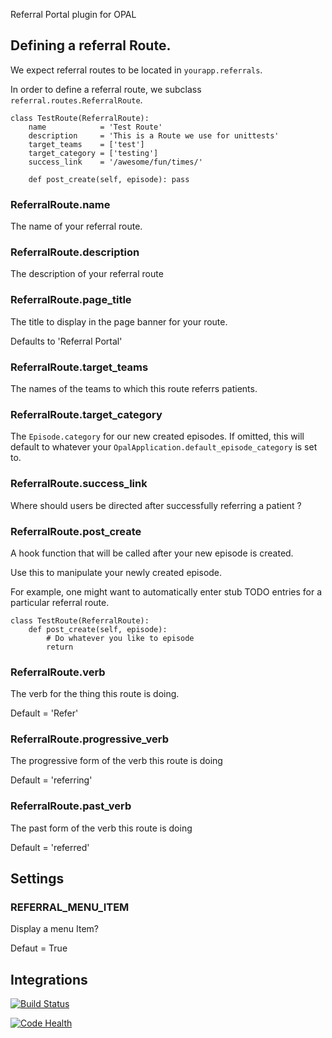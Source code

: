 Referral Portal plugin for OPAL

## Defining a referral Route.

We expect referral routes to be located in `yourapp.referrals`.

In order to define a referral route, we subclass `referral.routes.ReferralRoute`.

    class TestRoute(ReferralRoute):
        name            = 'Test Route'
        description     = 'This is a Route we use for unittests'
        target_teams    = ['test']
        target_category = ['testing']
        success_link    = '/awesome/fun/times/'

        def post_create(self, episode): pass

### ReferralRoute.name

The name of your referral route.

### ReferralRoute.description

The description of your referral route

### ReferralRoute.page_title

The title to display in the page banner for your route.

Defaults to 'Referral Portal'

### ReferralRoute.target_teams

The names of the teams to which this route referrs patients.

### ReferralRoute.target_category

The `Episode.category` for our new created episodes. If omitted, this will default to
whatever your `OpalApplication.default_episode_category` is set to.

### ReferralRoute.success_link

Where should users be directed after successfully referring a patient ? 

### ReferralRoute.post_create

A hook function that will be called after your new episode is created.

Use this to manipulate your newly created episode.

For example, one might want to automatically enter stub TODO entries for a particular
referral route.

    class TestRoute(ReferralRoute):
        def post_create(self, episode):
            # Do whatever you like to episode
            return

### ReferralRoute.verb

The verb for the thing this route is doing.

Default = 'Refer'

### ReferralRoute.progressive_verb

The progressive form of the verb this route is doing

Default = 'referring'

### ReferralRoute.past_verb

The past form of the verb this route is doing

Default = 'referred'

## Settings

### REFERRAL_MENU_ITEM

Display a menu Item? 

Defaut = True

## Integrations 

[![Build
Status](https://travis-ci.org/openhealthcare/opal-referral.png?branch=master)](https://travis-ci.org/openhealthcare/opal-referral)

[![Code Health](https://landscape.io/github/openhealthcare/opal-referral/master/landscape.svg?style=flat)](https://landscape.io/github/openhealthcare/opal-referral/master)
